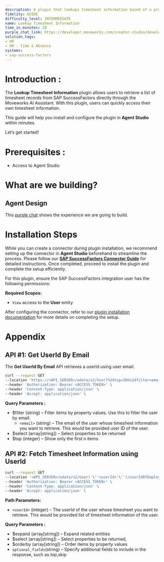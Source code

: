```yaml
---
description: A plugin that lookups timesheet information based of a project.
fidelity: GUIDE
difficulty_level: INTERMEDIATE
name: Lookup Timesheet Information
time_in_minutes: 20
purple_chat_link: https://developer.moveworks.com/creator-studio/developer-tools/purple-chat?conversation=%7B%22startTimestamp%22%3A%2211%3A43+AM%22%2C%22messages%22%3A%5B%7B%22role%22%3A%22user%22%2C%22parts%22%3A%5B%7B%22richText%22%3A%22Can+you+pull+my+timesheet+data+for+project+Hydrogen%3F%22%7D%5D%7D%2C%7B%22role%22%3A%22assistant%22%2C%22parts%22%3A%5B%7B%22reasoningSteps%22%3A%5B%7B%22status%22%3A%22success%22%2C%22richText%22%3A%22%3Cp%3E%E2%9C%85+Working+on+%3Cb%3EPull+Timesheet+Data%3C%2Fb%3E%3Cbr%3E%E2%8F%B3+Calling+Plugin+%3Cb%3ELookup+Time+Sheet+Information%3C%2Fb%3E%3C%2Fp%3E%22%7D%5D%7D%2C%7B%22richText%22%3A%22You%27ve+spent+%3Cb%3E120+hours%3C%2Fb%3E+on+project+Hydrogen+this+month.+Do+you+need+detailed+timesheet+entries+or+any+other+project+data%3F%22%7D%5D%7D%5D%7D
solution_tags:
- HR
- HR - Time & Absence
systems:
- sap-success-factors
---
```

# **Introduction :**

The **Lookup Timesheet Information** plugin allows users to retrieve a list of timesheet records from SAP SuccessFactors directly through the Moveworks AI Assistant. With this plugin, users can quickly access their own timesheet information.

This guide will help you install and configure the plugin in **Agent Studio** within minutes. 

Let’s get started!

# Prerequisites :

- Access to Agent Studio

# What are we building?

## **Agent Design**

This [purple chat](https://developer.moveworks.com/creator-studio/developer-tools/purple-chat?conversation=%7B%22startTimestamp%22%3A%2211%3A43+AM%22%2C%22messages%22%3A%5B%7B%22role%22%3A%22user%22%2C%22parts%22%3A%5B%7B%22richText%22%3A%22%3Cp%3E%26nbsp%3BMay+I+view+my+timesheet+information%3F%26nbsp%3B%3C%2Fp%3E%22%7D%5D%7D%2C%7B%22role%22%3A%22assistant%22%2C%22parts%22%3A%5B%7B%22reasoningSteps%22%3A%5B%7B%22status%22%3A%22success%22%2C%22richText%22%3A%22%3Cp%3E%E2%9C%85+Working+on+%3Cstrong%3ETimesheet+Data%3C%2Fstrong%3E%3Cbr%3E%5Cn%E2%8F%B3+Calling+Plugin+%3Cstrong%3ELookup+Time+Sheet+Information%3C%2Fstrong%3E%3C%2Fp%3E%22%7D%5D%7D%2C%7B%22richText%22%3A%22%3Cp%3E%3Cstrong%3E1.+Recent+Approved+Timesheets%3A%3C%2Fstrong%3E%3C%2Fp%3E%5Cn%3Cp%3E%3Cstrong%3E%26nbsp%3B%26nbsp%3B%26nbsp%3B%26nbsp%3B%26nbsp%3B%26nbsp%3B%26nbsp%3B%26nbsp%3B%26nbsp%3B%26nbsp%3B%26nbsp%3B-+Period%3A%3C%2Fstrong%3E+01%2F08%2F2024+-+01%2F14%2F2024%2C+%3Cstrong%3EHours%3A%3C%2Fstrong%3E+40%3A00%2C+%3Cstrong%3EStatus%3A%3C%2Fstrong%3E+Approved+%26nbsp%3B%26nbsp%3B%3C%2Fp%3E%5Cn%3Cp%3E%26nbsp%3B%26nbsp%3B%26nbsp%3B%26nbsp%3B%26nbsp%3B%26nbsp%3B%26nbsp%3B%26nbsp%3B%26nbsp%3B%26nbsp%3B%26nbsp%3B-%3Cstrong%3E+Period%3A%3C%2Fstrong%3E+01%2F22%2F2024+-+01%2F28%2F2024%2C+%3Cstrong%3EHours%3A%3C%2Fstrong%3E+40%3A00%2C+%3Cstrong%3EStatus%3A%3C%2Fstrong%3E+Approved+%26nbsp%3B%26nbsp%3B%3C%2Fp%3E%5Cn%3Cp%3E%3Cstrong%3E%26nbsp%3B%26nbsp%3B%26nbsp%3B%26nbsp%3B%26nbsp%3B%26nbsp%3B%26nbsp%3B%26nbsp%3B%26nbsp%3B%26nbsp%3B%26nbsp%3B-+Period%3A%3C%2Fstrong%3E+01%2F29%2F2024+-+02%2F04%2F2024%2C+%3Cstrong%3EHours%3A%3C%2Fstrong%3E+40%3A00%2C+%3Cstrong%3EStatus%3A%3C%2Fstrong%3E+Approved%3C%2Fp%3E%5Cn%3Cp%3E%3Cbr%3E%3C%2Fp%3E%5Cn%3Cp%3E%3Cstrong%3E2.+Pending+Timesheets%3A+%3C%2Fstrong%3E%26nbsp%3B%26nbsp%3B%3C%2Fp%3E%5Cn%3Cp%3E%3Cstrong%3E%26nbsp%3B%26nbsp%3B%26nbsp%3B%26nbsp%3B%26nbsp%3B%26nbsp%3B%26nbsp%3B%26nbsp%3B%26nbsp%3B%26nbsp%3B-+Period%3A%3C%2Fstrong%3E+03%2F04%2F2024+-+03%2F10%2F2024%2C+%3Cstrong%3EHours%3A%3C%2Fstrong%3E+40%3A00%2C+%3Cstrong%3EStatus%3A%3C%2Fstrong%3E+Pending+%26nbsp%3B%26nbsp%3B%3C%2Fp%3E%5Cn%3Cp%3E%3Cstrong%3E%26nbsp%3B%26nbsp%3B%26nbsp%3B%26nbsp%3B%26nbsp%3B%26nbsp%3B%26nbsp%3B%26nbsp%3B%26nbsp%3B%26nbsp%3B-+Period%3A%3C%2Fstrong%3E+03%2F11%2F2024+-+03%2F17%2F2024%2C+%3Cstrong%3EHours%3A%3C%2Fstrong%3E+40%3A00%2C+%3Cstrong%3EStatus%3A%3C%2Fstrong%3E+Pending%26nbsp%3B%3C%2Fp%3E%22%7D%5D%7D%5D%7D) shows the experience we are going to build.

# **Installation Steps**

While you can create a connector during plugin installation, we recommend setting up the connector in **Agent Studio** beforehand to streamline the process. Please follow our [**SAP SuccessFactors Connector Guide**](https://developer.moveworks.com/marketplace/package/?id=sap-success-factors&hist=home%2Cbrws#how-to-implement) for detailed instructions. Once completed, proceed to install the plugin and complete the setup efficiently.

For this plugin, ensure the SAP SuccessFactors integration user has the following permissions:

**Required Scopes:**

- `View` access to the **User** entity

After configuring the connector, refer to our [plugin installation documentation](https://help.moveworks.com/docs/ai-agent-marketplace-installation) for more details on completing the setup.

# **Appendix**

## API #1: Get UserId By Email

The **Get UserId By Email** API retrieves a userId using user email.

```bash
curl --request GET
--location 'https://<API_SERVER>/odata/v2/User?%24top=30&%24filter=email%20eq%20%27<email>%27%20&%24select=defaultFullName%2Cemail%2CempId%2CfirstName%2CuserId%2C%20username%2CassignmentUUID%2Cmanager' \
--header 'Authorization: Bearer <ACCESS_TOKEN>' \
--header 'Content-Type: application/json' \
--header 'Accept: application/json' \
```

**Query Parameters :**

- $filter (string) – Filter items by property values. Use this to filter the user by email.
    - `<email>`  (string) – The email of the user whose timesheet information you want to retrieve. This would be provided user ID of the user.
- $select (array[string]) – Select properties to be returned
- $top (integer) – Show only the first n items

## API #2: **Fetch Timesheet Information using UserId**

```bash
curl --request GET
--location '<API_SERVER>/odata/v2/User('\''<userId>'\'')/userIdOfEmployeeTimeSheetNav?%24top=10&%24skip=5&%24expand=employeeTimeSheetEntry&%24select=approvalStatus%2Cperiod%20%2CrecordedHoursAndMinutes%2CplannedHoursAndMinutes%2CexternalCode&%24orderby=period%20desc' \
--header 'Authorization: Bearer <ACCESS_TOKEN>' \
--header 'Content-Type: application/json' \
--header 'Accept: application/json' \

```

**Path Parameters:**

- `<userId>` (integer) – The userId of the user whose timesheet you want to retrieve. This would be provided list of timesheet information of the user.

**Query Parameters :**

- $expand (array[string]) – Expand related entities
- $select (array[string]) – Select properties to be returned,
- $orderby (array[string]) – Order items by property values
- `optional_fields`(string) – Specify additional fields to include in the response, such as $top,$skip
